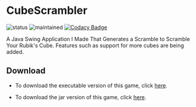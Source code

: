 # CubeScrambler
![status](https://img.shields.io/badge/status-on%20hold-yellow.svg)
![maintained](https://img.shields.io/badge/maintained-no%20(as%20of%202018)-red.svg)
[![Codacy Badge](https://api.codacy.com/project/badge/Grade/dcf8c043c3ec47c1994574387eaf8993)](https://app.codacy.com/app/hparcells/CubeScrambler?utm_source=github.com&utm_medium=referral&utm_content=hparcells/CubeScrambler&utm_campaign=badger)

A Java Swing Application I Made That Generates a Scramble to Scramble Your Rubik's Cube. Features such as support for more cubes are being added.

## Download
- To download the executable version of this game, click [here](https://github.com/hparcells/CubeScrambler/releases/download/v3.0.1/CubeScrambler.exe).

- To download the jar version of this game, click [here](https://github.com/hparcells/CubeScrambler/releases/download/v3.0.1/CubeScrambler.jar).
